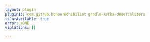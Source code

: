 ```yaml
---
layout: plugin
pluginId: com.github.honourednihilist.gradle-kafka-deserializers
isJarAvailable: true
error: NONE
violations: []

---
```

